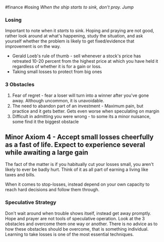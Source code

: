 #finance #losing 
*When the ship starts to sink, don't pray. Jump*
### Losing
Important to note when it *starts* to sink. Hoping and praying are not good, rather look around at what's happening, study the situation, and ask yourself whether the problem is likely to get fixed/evidence that improvement is on the way. 
- Gerald Loeb's rule of thumb - sell whenever a stock's price has retreated 10-20 percent from the highest price at which you have held it regardless of whether it is for a gain or loss.
- Taking small losses to protect from big ones

### 3 Obstacles
1. Fear of regret - fear  a loser will turn into a winner after you've gone away. Although uncommon, it is unavoidable.
2. The need to abandon part of an investment - Maximum pain, but practice and it gets better. Gets even worse when speculating on margin
3. Difficult in admitting you were wrong - to some its a minor nuisance, some find it the biggest obstacle

## Minor Axiom 4 - Accept small losses cheerfully as a fast of life. Expect to experience several while awaiting a large gain
The fact of the matter is if you habitually cut your losses small, you aren't likely to ever be badly hurt. Think of it as all part of earning a living like taxes and bills. 

When it comes to stop-losses, instead depend on your own capacity to reach hard decisions and follow them through.

### Speculative Strategy
Don't wait around when trouble shows itself, instead get away promptly. Hope and prayer are not tools of speculative operation. Look at the 3 obstacles and overcome them one way or another. There is no advice as to how these obstacles should be overcome, that is something individual. Learning to take losses is one of the most essential techniques.
